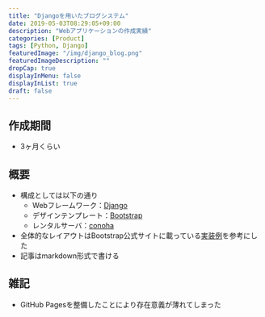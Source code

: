 ```yaml
---
title: "Djangoを用いたブログシステム"
date: 2019-05-03T08:29:05+09:00
description: "Webアプリケーションの作成実績"
categories: [Product]
tags: [Python, Django]
featuredImage: "/img/django_blog.png"
featuredImageDescription: ""
dropCap: true
displayInMenu: false
displayInList: true
draft: false
---
```


## 作成期間

- 3ヶ月くらい

## 概要

- 構成としては以下の通り
  - Webフレームワーク：[Django](https://www.djangoproject.com/)
  - デザインテンプレート：[Bootstrap](https://getbootstrap.com/)
  - レンタルサーバ：[conoha](https://www.conoha.jp/)
- 全体的なレイアウトはBootstrap公式サイトに載っている[実装例](https://getbootstrap.com/docs/4.3/examples/blog/)を参考にした
- 記事はmarkdown形式で書ける

## 雑記

- GitHub Pagesを整備したことにより存在意義が薄れてしまった